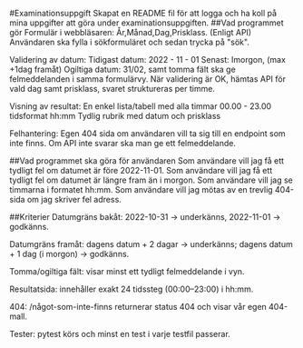 #Examinationsuppgift
Skapat en README fil för att logga och ha koll på mina uppgifter att göra under examinationsuppgiften.
##Vad programmet gör
Formulär i webbläsaren:
År,Månad,Dag,Prisklass. (Enligt API)
Användaren ska fylla i sökformuläret och sedan trycka på "sök".

Validering av datum:
Tidigast datum:
2022 - 11 - 01
Senast:
Imorgon, (max +1dag framåt)
Ogiltiga datum:
31/02, samt tomma fält ska ge felmeddelanden i samma formulärvy.
När validering är OK, hämtas API för vald dag samt prisklass, svaret struktureras per timme.

Visning av resultat:
En enkel lista/tabell med alla timmar 00.00 - 23.00
tidsformat hh:mm 
Tydlig rubrik med datum och prisklass

Felhantering:
Egen 404 sida om användaren vill ta sig till en endpoint som inte finns.
Om API inte svarar ska man ge ett felmeddelande.

##Vad programmet ska göra för användaren 
Som användare vill jag få ett tydligt fel om datumet är före 2022-11-01.
Som användare vill jag få ett tydligt fel om datumet är längre fram än i morgon.
Som användare vill jag se timmarna i formatet hh:mm.
Som användare vill jag mötas av en trevlig 404-sida om jag skriver fel adress.

##Kriterier
Datumgräns bakåt: 2022-10-31 → underkänns, 2022-11-01 → godkänns.

Datumgräns framåt: dagens datum + 2 dagar → underkänns; dagens datum + 1 dag (i morgon) → godkänns.

Tomma/ogiltiga fält: visar minst ett tydligt felmeddelande i vyn.

Resultatsida: innehåller exakt 24 tidssteg (00:00–23:00) i hh:mm.

404: /något-som-inte-finns returnerar status 404 och visar vår egen 404-mall.

Tester: pytest körs och minst en test i varje testfil passerar.



